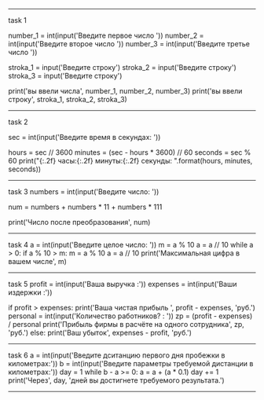 
** ** ** ** ** ** ** ** ** ** ** ** ** ** ** ** ** ** ** ** ** ** ** ** ** ** ** ** **
task
1

number_1 = int(input('Введите первое число '))
number_2 = int(input('Введите второе число '))
number_3 = int(input('Введите третье число '))

stroka_1 = input('Введите строку')
stroka_2 = input('Введите строку')
stroka_3 = input('Введите строку')

print('вы ввели числа', number_1, number_2, number_3)
print('вы ввели строку', stroka_1, stroka_2, stroka_3)

** ** ** ** ** ** ** ** ** ** ** ** ** ** ** ** ** ** ** ** ** ** ** ** ** ** ** ** **
task
2

sec = int(input('Введите время в секундах: '))

hours = sec // 3600
minutes = (sec - hours * 3600) // 60
seconds = sec % 60
print("{:.2f} часы:{:.2f} минуты:{:.2f} секунды: ".format(hours, minutes, seconds))

** ** ** ** ** ** ** ** ** ** ** ** ** ** ** ** ** ** ** ** ** ** ** ** ** ** ** ** **
task
3
numbers = int(input('Введите число: '))

num = numbers + numbers * 11 + numbers * 111

print('Число после преобразования', num)

** ** ** ** ** ** ** ** ** ** ** ** ** ** ** ** ** ** ** ** ** ** ** ** ** ** ** ** ** 
task
4
a = int(input('Введите целое число: '))
m = a % 10
a = a // 10
while a > 0:
    if a % 10 > m:
m = a % 10
a = a // 10
print('Максимальная цифра в вашем числе', m)
** ** ** ** ** ** ** ** ** ** ** ** ** ** ** ** ** ** ** ** ** ** ** ** ** ** ** ** **
task
5
profit = int(input('Ваша выручка :'))
expenses = int(input('Ваши издержки :'))

if profit > expenses:
    print('Ваша чистая прибыль ', profit - expenses, 'руб.')
    personal = int(input('Количество работников? : '))
    zp = (profit - expenses) / personal
    print('Прибыль фирмы в расчёте на одного сотрудника', zp, 'руб.')
else:
    print('Ваш убыток', expenses - profit, 'руб.')

** ** ** ** ** ** ** ** ** ** ** ** ** ** ** ** ** ** ** ** ** ** ** ** ** ** ** ** **
task
6
a = int(input('Введите дситанцию первого дня пробежки в километрах:'))
b = int(input('Введите параметры требуемой дистанции в километрах:'))
day = 1
while b - a >= 0:
    a = a + (a * 0.1)
    day += 1
print('Через', day, 'дней вы достигнете требуемого результата.')
** ** ** ** ** ** ** ** ** ** ** ** ** ** ** ** ** ** ** ** ** ** ** ** ** ** ** ** ** **
